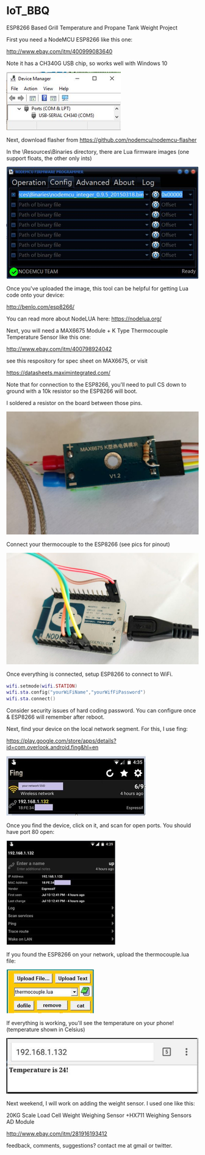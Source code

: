 # IoT_BBQ
ESP8266 Based Grill Temperature and Propane Tank Weight Project

First you need a NodeMCU ESP8266 like this one:

http://www.ebay.com/itm/400999083640

Note it has a CH340G USB chip, so works well with Windows 10

![Windows Device Manager](https://github.com/gojimmypi/IoT_BBQ/blob/master/pics/Windows10_DeviceManager_CH340.JPG)

Next, download flasher from https://github.com/nodemcu/nodemcu-flasher

In the \Resources\Binaries directory, there are Lua firmware images (one support floats, the other only ints)

![config setting](https://github.com/gojimmypi/IoT_BBQ/blob/master/pics/Programmer_Config.jpg)

Once you've uploaded the image, this tool can be helpful for getting Lua code onto your device:

http://benlo.com/esp8266/ 

You can read more about NodeLUA here: https://nodelua.org/

Next, you will need a MAX6675 Module + K Type Thermocouple Temperature Sensor like this one: 

http://www.ebay.com/itm/400798924042

see this respository for spec sheet on MAX6675, or visit 

https://datasheets.maximintegrated.com/

Note that for connection to the ESP8266, you'll need to pull CS down to ground with a 10k resistor so the ESP8266 will boot.

I soldered a resistor on the board between those pins.

![soldered resistor](https://github.com/gojimmypi/IoT_BBQ/blob/master/pics/resistor.jpg)

Connect your thermocouple to the ESP8266 (see pics for pinout)

![board wiring](https://github.com/gojimmypi/IoT_BBQ/blob/master/pics/board.jpg)

Once everything is connected, setup ESP8266 to connect to WiFi. 

```Lua
wifi.setmode(wifi.STATION)
wifi.sta.config("yourWiFiName","yourWifFiPassword")
wifi.sta.connect()
```

Consider security issues of hard coding password. You can configure once & ESP8266 will remember after reboot.

Next, find your device on the local network segment. For this, I use fing:

https://play.google.com/store/apps/details?id=com.overlook.android.fing&hl=en

![fing](https://github.com/gojimmypi/IoT_BBQ/blob/master/pics/fing.jpg)

Once you find the device, click on it, and scan for open ports. You should have port 80 open:

![fing scan](https://github.com/gojimmypi/IoT_BBQ/blob/master/pics/fing-scan.jpg)

If you found the ESP8266 on your network, upload the thermocouple.lua file:

![thermocouple.lua upload](https://github.com/gojimmypi/IoT_BBQ/blob/master/pics/upload_thermocouple.jpg)

If everything is working, you'll see the temperature on your phone! (temperature shown in Celsius)

![webpage sample]( https://github.com/gojimmypi/IoT_BBQ/blob/master/pics/webpage.jpg)

Next weekend, I will work on adding the weight sensor. I used one like this:

20KG Scale Load Cell Weight Weighing Sensor +HX711 Weighing Sensors AD Module 

http://www.ebay.com/itm/281916193412

feedback, comments, suggestions? contact me at gmail or twitter.



